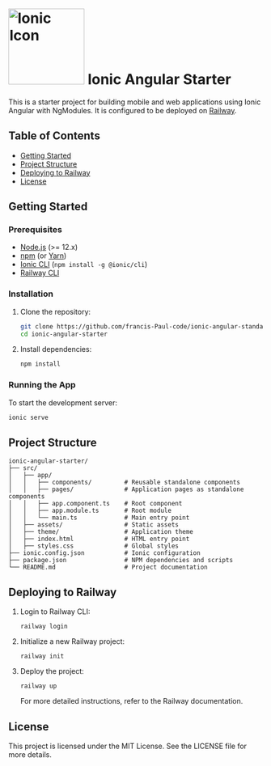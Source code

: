 # <img width="150" alt="Ionic Icon" src="https://ionicframework.com/img/angular/logo@2x.png"> Ionic Angular Starter

This is a starter project for building mobile and web applications using Ionic Angular with NgModules. It is configured to be deployed on [Railway](https://railway.app).

## Table of Contents
- [Getting Started](#getting-started)
- [Project Structure](#project-structure)
- [Deploying to Railway](#deploying-to-railway)
- [License](#license)

## Getting Started

### Prerequisites

- [Node.js](https://nodejs.org/) (&gt;= 12.x)
- [npm](https://www.npmjs.com/) (or [Yarn](https://yarnpkg.com/))
- [Ionic CLI](https://ionicframework.com/docs/cli) (`npm install -g @ionic/cli`)
- [Railway CLI](https://docs.railway.app/cli/)

### Installation

1. Clone the repository:

    ```bash
    git clone https://github.com/francis-Paul-code/ionic-angular-standalone-starter.git
    cd ionic-angular-starter
    ```

2. Install dependencies:

    ```bash
    npm install
    ```

### Running the App

To start the development server:

```bash
ionic serve
```
## Project Structure
```
ionic-angular-starter/
├── src/
│   ├── app/
│   │   ├── components/         # Reusable standalone components
│   │   ├── pages/              # Application pages as standalone components
│   │   ├── app.component.ts    # Root component
│   │   ├── app.module.ts       # Root module
│   │   └── main.ts             # Main entry point
│   ├── assets/                 # Static assets
│   ├── theme/                  # Application theme
│   ├── index.html              # HTML entry point
│   ├── styles.css              # Global styles
├── ionic.config.json           # Ionic configuration
├── package.json                # NPM dependencies and scripts
└── README.md                   # Project documentation

```
## Deploying to Railway
1. Login to Railway CLI:
   ```
   railway login
   ```
2. Initialize a new Railway project:
   ```
   railway init
   ```
3. Deploy the project:
   ```
   railway up
   ```
   For more detailed instructions, refer to the Railway documentation.
## License
  This project is licensed under the MIT License. See the LICENSE file for more details.
